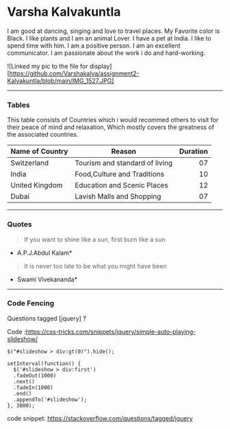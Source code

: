 # Varsha Kalvakuntla
I am good at dancing, singing and love to travel places. My Favorite color is Black. I like plants and I am an animal Lover. I have a pet at India. I like to spend time with him. I am a positive person. I am an excellent communicator. I am passionate about the work i do and hard-working.

![Linked my pic to the file for display][https://github.com/Varshakalva/assignment2-Kalvakuntla/blob/main/IMG_1527.JPG]

---
### Tables
This table consists of Countries which i would recommed others to visit for their peace of mind and relaxation, Which mostly covers the greatness of the associated countries.

| Name of Country | Reason                         | Duration |
| --------------- | ------                         | -------: |
| Switzerland     | Tourism and standard of living |    07    |
| India           | Food,Culture and Traditions    |    10    |
| United Kingdom  | Education and Scenic Places    |    12    |
| Dubai           | Lavish Malls and Shopping      |    07    |

---
### Quotes
> If you want to shine like a sun, first burn like a sun
* A.P.J.Abdul Kalam*

> It is never too late to be what you might have been
* Swami Vivekananda*

---
### Code Fencing

 Questions tagged [jquery] ?

 Code :https://css-tricks.com/snippets/jquery/simple-auto-playing-slideshow/

```
$("#slideshow > div:gt(0)").hide();

setInterval(function() { 
  $('#slideshow > div:first')
  .fadeOut(1000)
  .next()
  .fadeIn(1000)
  .end()
  .appendTo('#slideshow');
}, 3000);

```

code snippet: https://stackoverflow.com/questions/tagged/jquery